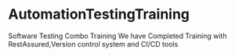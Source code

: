 # AutomationTestingTraining
Software Testing Combo Training 
We have Completed Training with RestAssured,Version control system and CI/CD tools
